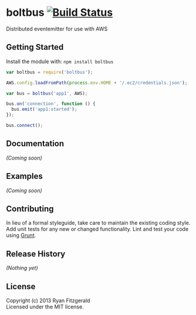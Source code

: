 # boltbus [![Build Status](https://secure.travis-ci.org/ryanfitz/node-boltbus.png?branch=master)](http://travis-ci.org/ryanfitz/node-boltbus)

Distributed eventemitter for use with AWS

## Getting Started
Install the module with: `npm install boltbus`

```javascript
var boltbus = require('boltbus');

AWS.config.loadFromPath(process.env.HOME + '/.ec2/credentials.json');

var bus = boltbus('app1', AWS);

bus.on('connection', function () {
  bus.emit('app1:started');
});

bus.connect();
```

## Documentation
_(Coming soon)_

## Examples
_(Coming soon)_

## Contributing
In lieu of a formal styleguide, take care to maintain the existing coding style. Add unit tests for any new or changed functionality. Lint and test your code using [Grunt](http://gruntjs.com/).

## Release History
_(Nothing yet)_

## License
Copyright (c) 2013 Ryan Fitzgerald  
Licensed under the MIT license.
